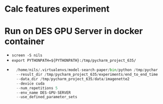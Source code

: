 # Calc features experiment

# Run on DES GPU Server in docker container
- `screen -S nils`
- `export PYTHONPATH=${PYTHONPATH}:/tmp/pycharm_project_635/`
- ```python
    /home/nils/.virtualenvs/model-search-paper/bin/python /tmp/pycharm_project_635/experiments/end_to_end_times/calc_features/calc_features_exp.py
    --result_dir /tmp/pycharm_project_635/experiments/end_to_end_times/calc_features/results
    --data_dir /tmp/pycharm_project_635/data/imagenette2
    --device cuda
    --num_repetitions 5
    --env_name DES-GPU-SERVER
    --use_defined_parameter_sets
```

